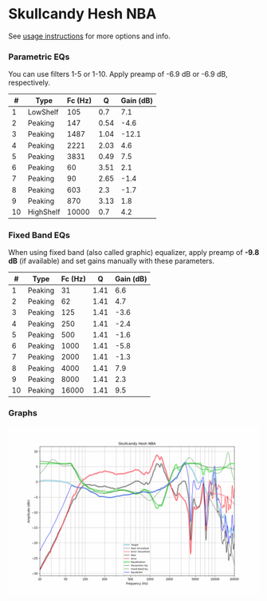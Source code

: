 # Skullcandy Hesh NBA
See [usage instructions](https://github.com/jaakkopasanen/AutoEq#usage) for more options and info.

### Parametric EQs
You can use filters 1-5 or 1-10. Apply preamp of -6.9 dB or -6.9 dB, respectively.

|   # | Type      |   Fc (Hz) |    Q |   Gain (dB) |
|-----|-----------|-----------|------|-------------|
|   1 | LowShelf  |       105 | 0.7  |         7.1 |
|   2 | Peaking   |       147 | 0.54 |        -4.6 |
|   3 | Peaking   |      1487 | 1.04 |       -12.1 |
|   4 | Peaking   |      2221 | 2.03 |         4.6 |
|   5 | Peaking   |      3831 | 0.49 |         7.5 |
|   6 | Peaking   |        60 | 3.51 |         2.1 |
|   7 | Peaking   |        90 | 2.65 |        -1.4 |
|   8 | Peaking   |       603 | 2.3  |        -1.7 |
|   9 | Peaking   |       870 | 3.13 |         1.8 |
|  10 | HighShelf |     10000 | 0.7  |         4.2 |

### Fixed Band EQs
When using fixed band (also called graphic) equalizer, apply preamp of **-9.8 dB** (if available) and set gains manually with these parameters.

|   # | Type    |   Fc (Hz) |    Q |   Gain (dB) |
|-----|---------|-----------|------|-------------|
|   1 | Peaking |        31 | 1.41 |         6.6 |
|   2 | Peaking |        62 | 1.41 |         4.7 |
|   3 | Peaking |       125 | 1.41 |        -3.6 |
|   4 | Peaking |       250 | 1.41 |        -2.4 |
|   5 | Peaking |       500 | 1.41 |        -1.6 |
|   6 | Peaking |      1000 | 1.41 |        -5.8 |
|   7 | Peaking |      2000 | 1.41 |        -1.3 |
|   8 | Peaking |      4000 | 1.41 |         7.9 |
|   9 | Peaking |      8000 | 1.41 |         2.3 |
|  10 | Peaking |     16000 | 1.41 |         9.5 |

### Graphs
![](./Skullcandy%20Hesh%20NBA.png)

